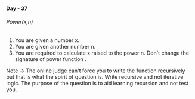 #### Day - 37
###### Power(x,n)

1. You are given a number x.
2. You are given another number n.
3. You are required to calculate x raised to the power n. Don't change the signature of power function .

Note -> The online judge can't force you to write the function recursively but that is what the spirit of question is. Write recursive and not iterative logic.
The purpose of the question is to aid learning recursion and not test you.
